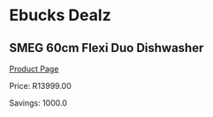 
# Ebucks Dealz
## SMEG 60cm Flexi Duo Dishwasher
[Product Page](https://www.ebucks.com/web/shop/productSelected.do?prodId=1029039269&catId=1196429345)

Price: R13999.00

Savings: 1000.0


	